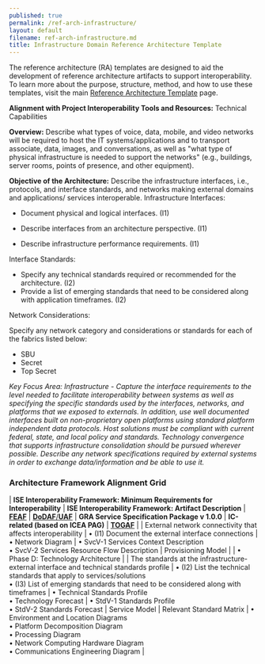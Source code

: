 ```yaml
---
published: true
permalink: /ref-arch-infrastructure/
layout: default
filename: ref-arch-infrastructure.md
title: Infrastructure Domain Reference Architecture Template
---
```


The reference architecture (RA) templates are designed to aid the development of reference architecture artifacts to support interoperability. To learn more about the purpose, structure, method, and how to use these templates, visit the main [Reference Architecture Template](/ref-arch-template) page.

**Alignment with Project Interoperability Tools and Resources:** Technical Capabilities

**Overview:** Describe what types of voice, data, mobile, and video networks will be required to host the IT systems/applications and to transport associate, data, images, and conversations, as well as "what type of physical infrastructure is needed to support the networks" (e.g., buildings, server rooms, points of presence, and other equipment).

**Objective of the Architecture:** Describe the infrastructure interfaces, i.e., protocols, and interface standards, and networks making external domains and applications/ services interoperable. Infrastructure Interfaces:

* Document physical and logical interfaces. (I1)

* Describe interfaces from an architecture perspective. (I1)

* Describe infrastructure performance requirements. (I1)

Interface Standards:

* Specify any technical standards required or recommended for the architecture. (I2)
* Provide a list of emerging standards that need to be considered along with application timeframes. (I2)

Network Considerations:

Specify any network category and considerations or standards for each of the fabrics listed below:

* SBU
* Secret
* Top Secret

*Key Focus Area: Infrastructure - Capture the interface requirements to the level needed to facilitate interoperability between systems as well as specifying the specific standards used by the interfaces, networks, and platforms that we exposed to externals. In addition, use well documented interfaces built on non-proprietary open platforms using standard platform independent data protocols. Host solutions must be compliant with current federal, state, and local policy and standards. Technology convergence that supports infrastructure consolidation should be pursued wherever possible. Describe any network specifications required by external systems in order to exchange data/information and be able to use it.*

### Architecture Framework Alignment Grid

| **ISE Interoperability Framework: Minimum Requirements for Interoperability** | **ISE Interoperability Framework: Artifact Description** | [**FEAF**](http://www.whitehouse.gov/sites/default/files/omb/assets/egov_docs/common_approach_to-federal_ea.pdf) | [**DoDAF**/**UAF**](http://dodcio.defense.gov/dodaf20.aspx) | **GRA Service Specification Package v 1.0.0** | **IC-related (based on ICEA PAG)** | [**TOGAF**](http://pubs.opengroup.org/architecture/togaf9-doc/arch/) |
| External network connectivity that affects interoperability | • (I1) Document the external interface connections | • Network Diagram | • SvcV-1 Services Context Description <br/> • SvcV-2 Services Resource Flow Description | Provisioning Model | | • Phase D: Technology Architecture |
| The standards at the infrastructure-external interface and technical standards profile | • (I2) List the technical standards that apply to services/solutions <br/> • (I3) List of emerging standards that need to be considered along with timeframes | • Technical Standards Profile <br/> •&nbsp;Technology Forecast | • StdV-1 Standards Profile <br/> • StdV-2 Standards Forecast | Service Model | Relevant Standard Matrix | • Environment and Location Diagrams <br/> • Platform Decomposition Diagram <br/> • Processing Diagram <br/> • Network Computing Hardware Diagram <br/> •&nbsp;Communications Engineering Diagram |
